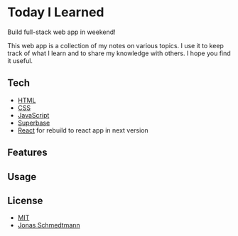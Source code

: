 # Today I Learned

Build full-stack web app in weekend!

This web app is a collection of my notes on various topics. I use it to keep track of what I learn and to share my knowledge with others. I hope you find it useful.

## Tech

- [HTML](https://developer.mozilla.org/en-US/docs/Web/HTML)
- [CSS](https://developer.mozilla.org/en-US/docs/Web/CSS)
- [JavaScript](https://developer.mozilla.org/en-US/docs/Web/JavaScript)
- [Superbase](https://superbase.io/)
- [React](https://reactjs.org/) for rebuild to react app in next version

## Features

## Usage

## License

- [MIT](LICENSE)
- [Jonas Schmedtmann](https://codingheroes.io/)
